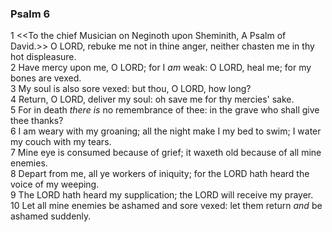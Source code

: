 ### Psalm 6

1 <<To the chief Musician on Neginoth upon Sheminith, A Psalm of David.>> O LORD, rebuke me not in thine anger, neither chasten me in thy hot displeasure.  
2 Have mercy upon me, O LORD; for I *am* weak: O LORD, heal me; for my bones are vexed.  
3 My soul is also sore vexed: but thou, O LORD, how long?  
4 Return, O LORD, deliver my soul: oh save me for thy mercies' sake.  
5 For in death *there is* no remembrance of thee: in the grave who shall give thee thanks?  
6 I am weary with my groaning; all the night make I my bed to swim; I water my couch with my tears.  
7 Mine eye is consumed because of grief; it waxeth old because of all mine enemies.  
8 Depart from me, all ye workers of iniquity; for the LORD hath heard the voice of my weeping.  
9 The LORD hath heard my supplication; the LORD will receive my prayer.  
10 Let all mine enemies be ashamed and sore vexed: let them return *and* be ashamed suddenly.  
